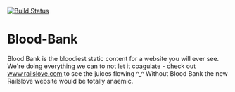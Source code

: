 [![Build Status](http://travis-ci.org/railslove/blood-bank.png)](http://travis-ci.org/railslove/blood-bank)

Blood-Bank
==========

Blood Bank is the bloodiest static content for a website you will ever see.
We're doing everything we can to not let it coagulate - check out www.railslove.com to see the juices flowing ^_^
Without Blood Bank the new Railslove website would be totally anaemic.

